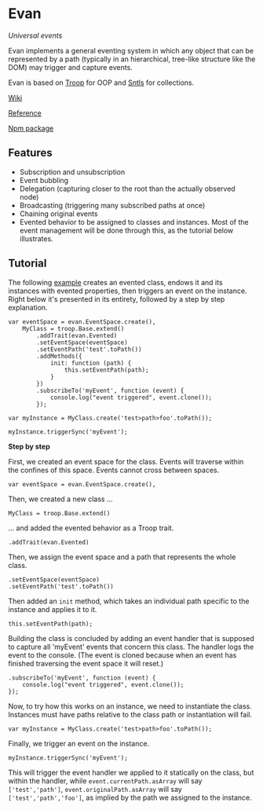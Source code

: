 Evan
====

*Universal events*

Evan implements a general eventing system in which any object that can be represented by a path (typically in an hierarchical, tree-like structure like the DOM) may trigger and capture events.

Evan is based on [Troop](https://github.com/production-minds/troop) for OOP and [Sntls](https://github.com/danstocker/sntls) for collections.

[Wiki](https://github.com/danstocker/evan/wiki)

[Reference](http://danstocker.github.io/evan/)

[Npm package](https://www.npmjs.com/package/evan)

Features
--------

- Subscription and unsubscription
- Event bubbling
- Delegation (capturing closer to the root than the actually observed node)
- Broadcasting (triggering many subscribed paths at once)
- Chaining original events
- Evented behavior to be assigned to classes and instances. Most of the event management will be done through this, as the tutorial below illustrates.

Tutorial
--------

The following [example](http://jsfiddle.net/danstocker/Hw8Ya/
) creates an evented class, endows it and its instances with evented properties, then triggers an event on the instance. Right below it's presented in its entirety, followed by a step by step explanation.

    var eventSpace = evan.EventSpace.create(),
        MyClass = troop.Base.extend()
            .addTrait(evan.Evented)
            .setEventSpace(eventSpace)
            .setEventPath('test'.toPath())
            .addMethods({
                init: function (path) {
                    this.setEventPath(path);
                }
            })
            .subscribeTo('myEvent', function (event) {
                console.log("event triggered", event.clone());
            });

    var myInstance = MyClass.create('test>path>foo'.toPath());

    myInstance.triggerSync('myEvent');

**Step by step**

First, we created an event space for the class. Events will traverse within the confines of this space. Events cannot cross between spaces.

    var eventSpace = evan.EventSpace.create(),

Then, we created a new class ...

    MyClass = troop.Base.extend()

... and added the evented behavior as a Troop trait.

    .addTrait(evan.Evented)

Then, we assign the event space and a path that represents the whole class.

    .setEventSpace(eventSpace)
    .setEventPath('test'.toPath())

Then added an `init` method, which takes an individual path specific to the instance and applies it to it.

    this.setEventPath(path);

Building the class is concluded by adding an event handler that is supposed to capture all 'myEvent' events that concern this class. The handler logs the event to the console. (The event is cloned because when an event has finished traversing the event space it will reset.)

    .subscribeTo('myEvent', function (event) {
        console.log("event triggered", event.clone());
    });

Now, to try how this works on an instance, we need to instantiate the class. Instances must have paths relative to the class path or instantiation will fail.

    var myInstance = MyClass.create('test>path>foo'.toPath());

Finally, we trigger an event on the instance.

    myInstance.triggerSync('myEvent');

This will trigger the event handler we applied to it statically on the class, but within the handler, while `event.currentPath.asArray` will say `['test','path']`, `event.originalPath.asArray` will say `['test','path','foo']`, as implied by the path we assigned to the instance.
